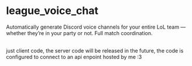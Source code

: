 # league_voice_chat
Automatically generate Discord voice channels for your entire LoL team — whether they’re in your party or not. Full match coordination.

<br>
just client code, the server code will be released in the future, the code is configured to connect to an api enpoint hosted by me :3
